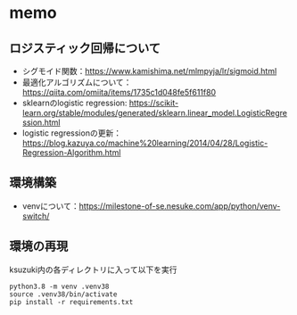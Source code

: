 # memo

## ロジスティック回帰について

- シグモイド関数：https://www.kamishima.net/mlmpyja/lr/sigmoid.html
- 最適化アルゴリズムについて：https://qiita.com/omiita/items/1735c1d048fe5f611f80
- sklearnのlogistic regression: https://scikit-learn.org/stable/modules/generated/sklearn.linear_model.LogisticRegression.html
- logistic regressionの更新：https://blog.kazuya.co/machine%20learning/2014/04/28/Logistic-Regression-Algorithm.html

## 環境構築

- venvについて：https://milestone-of-se.nesuke.com/app/python/venv-switch/

## 環境の再現

ksuzuki内の各ディレクトリに入って以下を実行

```
python3.8 -m venv .venv38
source .venv38/bin/activate
pip install -r requirements.txt
```
